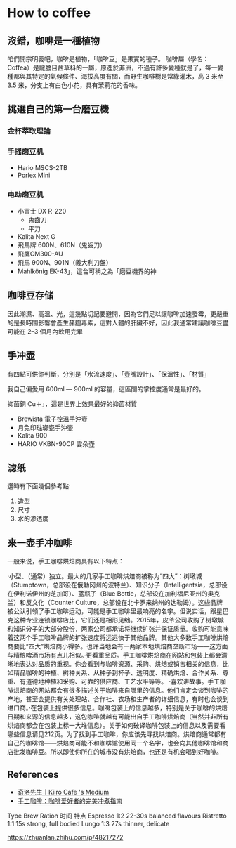 # How to coffee

## 沒錯，咖啡是一種植物

咱們開宗明義吧，咖啡是植物，「咖啡豆」是果實的種子。
咖啡屬（學名：Coffea）是龍膽目茜草科的一屬，原產於非洲，不過有許多變種就是了，每一變種都與其特定的氣候條件、海拔高度有關，而野生咖啡樹是常綠灌木，高 3 米至 3.5 米，分支上有白色小花，具有茉莉花的香味。

## 挑選自己的第一台磨豆機

### 金杯萃取理論

### 手摇磨豆机

- Hario MSCS-2TB
- Porlex Mini

### 电动磨豆机

- 小富士 DX R-220
  - 鬼齒刀
  - 平刀
- Kalita Next G
- 飛馬牌 600N、610N（鬼齒刀）
- 飛鷹CM300-AU
- 飛馬 900N、901N（義大利刀盤）
- Mahlkönig EK-43」，這台可稱之為「磨豆機界的神

## 咖啡豆存储

因此潮濕、高溫、光，這幾點切記要避開，因為它們足以讓咖啡加速發霉，更嚴重的是長時間影響會產生赭麴毒素，這對人體的肝臟不好，因此我通常建議咖啡豆盡可能在 2–3 個月內飲用完畢

## 手冲壶

有四點可供你判斷，分別是「水流速度」、「壺嘴設計」、「保溫性」、「材質」

我自己偏愛用 600ml — 900ml 的容量，這區間的掌控度通常是最好的。

抑菌銅 Cu＋」，這是世界上效果最好的抑菌材質

- Brewista 電子控溫手沖壺
- 月兔印琺瑯瓷手沖壺
- Kalita 900
- HARIO VKBN-90CP 雲朵壺

## 滤纸

選時有下面幾個參考點:

1. 造型
2. 尺寸
3. 水的渗透度

## 


## 来一壶手冲咖啡

一般来说，手工咖啡烘焙商具有以下特点：

·小型、（通常）独立。最大的几家手工咖啡烘焙商被称为“四大”：树墩城（Stumptown，总部设在俄勒冈州的波特兰）、知识分子（Intelligentsia，总部设在伊利诺伊州的芝加哥）、蓝瓶子（Blue Bottle，总部设在加利福尼亚州的奥克兰）和反文化（Counter Culture，总部设在北卡罗来纳州的达勒姆）。这些品牌被公认引领了手工咖啡运动，可能是手工咖啡里最响亮的名字。但说实话，跟星巴克这种专业连锁咖啡店比，它们还是相形见绌。2015年，皮爷公司收购了树墩城和知识分子的大部分股份，两家公司都承诺将继续扩张并保证质量。收购可能意味着这两个手工咖啡品牌的扩张速度将远远快于其他品牌。其他大多数手工咖啡烘焙商要比“四大”烘焙商小得多。也许当地会有一两家本地烘焙商垄断市场——这方面与精酿啤酒市场有点儿相似。·更看重品质。手工咖啡烘焙商在网站和包装上都会清晰地表达对品质的重视。你会看到与咖啡资源、采购、烘焙或销售相关的信息，比如精品咖啡的种植、树种关系、从种子到杯子、透明度、精确烘焙、合作关系、尊重、有道德地种植和采购、可靠的供应商、工艺水平等等。
·喜欢讲故事。手工咖啡烘焙商的网站都会有很多描述关于咖啡来自哪里的信息。他们肯定会谈到咖啡的产地，甚至会提供有关处理站、合作社、农场和生产者的详细信息，有时也会谈到进口商。·在包装上提供很多信息。咖啡包装上的信息越多，特别是关于咖啡的烘焙日期和来源的信息越多，这包咖啡就越有可能出自手工咖啡烘焙商（当然并非所有烘焙商都会在包装上标一大堆信息）。关于如何破译咖啡包装上的信息以及需要看哪些信息请见212页。为了找到手工咖啡，你应该先寻找烘焙商。烘焙商通常都有自己的咖啡馆——烘焙商可能不和咖啡馆使用同一个名字，也会向其他咖啡馆和商店批发咖啡豆。所以即使你所在的城市没有烘焙商，也还是有机会喝到好咖啡。

## References

- [奇洛先生｜Kiiro Cafe 's Medium](https://medium.com/@kiirosir)
- [手工咖啡：咖啡爱好者的完美冲煮指南](https://www.amazon.cn/dp/B07Z4YZYT4)


Type	Brew Ration	时间	特点
Espresso	1:2	22-30s	balanced flavours
Ristretto	1:1	15s	strong, full bodied
Lungo	1:3	27s	thinner, delicate

https://zhuanlan.zhihu.com/p/48217272